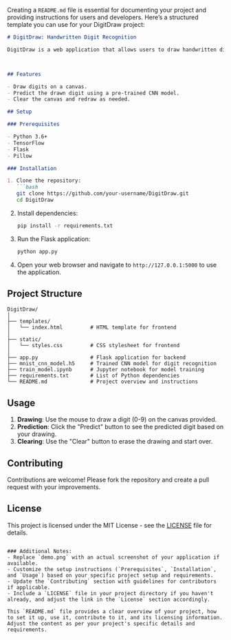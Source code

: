 Creating a `README.md` file is essential for documenting your project and providing instructions for users and developers. Here’s a structured template you can use for your DigitDraw project:

```markdown
# DigitDraw: Handwritten Digit Recognition

DigitDraw is a web application that allows users to draw handwritten digits and uses a trained convolutional neural network (CNN) model to predict the digit drawn.



## Features

- Draw digits on a canvas.
- Predict the drawn digit using a pre-trained CNN model.
- Clear the canvas and redraw as needed.

## Setup

### Prerequisites

- Python 3.6+
- TensorFlow
- Flask
- Pillow

### Installation

1. Clone the repository:
   ```bash
   git clone https://github.com/your-username/DigitDraw.git
   cd DigitDraw
   ```

2. Install dependencies:
   ```bash
   pip install -r requirements.txt
   ```

3. Run the Flask application:
   ```bash
   python app.py
   ```

4. Open your web browser and navigate to `http://127.0.0.1:5000` to use the application.

## Project Structure

```
DigitDraw/
│
├── templates/
│   └── index.html         # HTML template for frontend
│
├── static/
│   └── styles.css         # CSS stylesheet for frontend
│
├── app.py                 # Flask application for backend
├── mnist_cnn_model.h5     # Trained CNN model for digit recognition
├── train_model.ipynb      # Jupyter notebook for model training
├── requirements.txt       # List of Python dependencies
└── README.md              # Project overview and instructions
```

## Usage

1. **Drawing**: Use the mouse to draw a digit (0-9) on the canvas provided.
2. **Prediction**: Click the "Predict" button to see the predicted digit based on your drawing.
3. **Clearing**: Use the "Clear" button to erase the drawing and start over.

## Contributing

Contributions are welcome! Please fork the repository and create a pull request with your improvements.

## License

This project is licensed under the MIT License - see the [LICENSE](LICENSE) file for details.
```

### Additional Notes:
- Replace `demo.png` with an actual screenshot of your application if available.
- Customize the setup instructions (`Prerequisites`, `Installation`, and `Usage`) based on your specific project setup and requirements.
- Update the `Contributing` section with guidelines for contributors if applicable.
- Include a `LICENSE` file in your project directory if you haven't already, and adjust the link in the `License` section accordingly.

This `README.md` file provides a clear overview of your project, how to set it up, use it, contribute to it, and its licensing information. Adjust the content as per your project's specific details and requirements.
